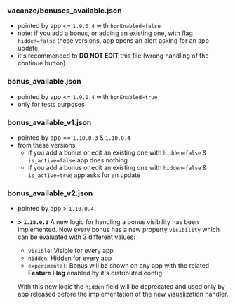 ### vacanze/bonuses_available.json
- pointed by app <= `1.9.0.4` with `bpnEnabled=false`
- note: if you add a bonus, or adding an existing one, with flag `hidden=false` these versions, app opens an alert asking for an app update
- it's recommended to **DO NOT EDIT** this file (wrong handling of the continue button)

### bonus_available.json
- pointed by app <= `1.9.0.4` with `bpnEnabled=true`
- only for tests purposes

### bonus_available_v1.json
- pointed by app == `1.10.0.3` & `1.10.0.4`
- from these versions
    - if you add a bonus or edit an existing one with `hidden=false` & `is_active=false` app does nothing
    - if you add a bonus or edit an existing one with `hidden=false` & `is_active=true` app asks for an update

### bonus_available_v2.json
- pointed by app > `1.10.0.4`
- **> `1.18.0.3`** A new logic for handling a bonus visibility has been implemented. Now every bonus has a new property `visibility` which can be evaluated with 3 different values:
  - `visible`: Visible for every app
  - `hidden`: Hidden for every app
  - `experimental`: Bonus will be shown on any app with the related **Feature Flag** enabled by it's distributed config

  With this new logic the `hidden` field will be deprecated and used only by app released before the implementation of the new visualization handler.
